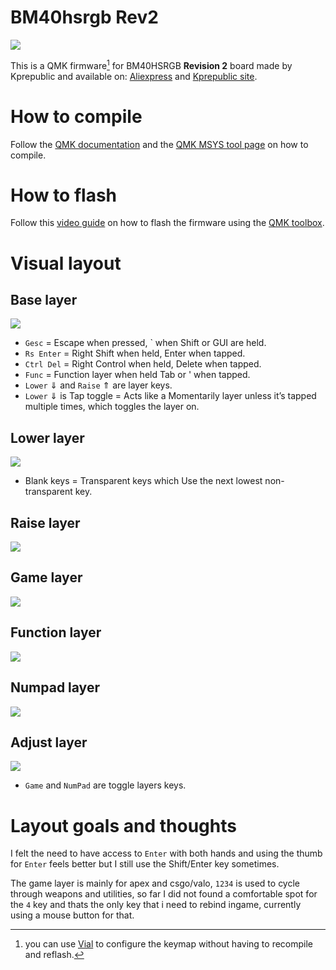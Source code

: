 # BM40hsrgb Rev2
    
![](https://i.imgur.com/pRpfnwDh.jpg)
    
    
This is a QMK firmware[^1] for BM40HSRGB **Revision 2** board made by Kprepublic and available on: [Aliexpress](https://www.aliexpress.com/item/4001147779116.html) and [Kprepublic site](https://kprepublic.com/collections/bm40/products/bm40-rgb-40-hot-swap-custom-mechanical-keyboard-pcb-qmk-underglow-type-c-planck).

# How to compile
Follow the [QMK documentation](https://docs.qmk.fm/#/) and the [QMK MSYS tool page](https://msys.qmk.fm/) on how to compile.

# How to flash
Follow this [video guide](https://www.youtube.com/watch?v=fuBJbdCFF0Q) on how to flash the firmware using the [QMK toolbox](https://github.com/qmk/qmk_toolbox).

# Visual layout

## Base layer
![](https://i.imgur.com/tqWTTZR.png)

- `Gesc` = Escape when pressed, ` when Shift or GUI are held.
- `Rs Enter` = Right Shift when held, Enter when tapped.
- `Ctrl Del` = Right Control when held, Delete when tapped.
- `Func` = Function layer when held Tab or ' when tapped.
- `Lower` &dArr; and `Raise` &uArr; are layer keys.
- `Lower` &dArr; is Tap toggle = Acts like a Momentarily layer unless it’s tapped multiple times, which toggles the layer on.

## Lower layer
![](https://i.imgur.com/GdZs82s.png)

- Blank keys = Transparent keys which Use the next lowest non-transparent key.

## Raise layer
![](https://i.imgur.com/I36v4tu.png)

## Game layer
![](https://i.imgur.com/3bDBSOM.png)

## Function layer
![](https://i.imgur.com/JPPDmIa.png)

## Numpad layer
![](https://i.imgur.com/ochvfDZ.png)

## Adjust layer
![](https://i.imgur.com/gS2INZML.png)

- `Game` and `NumPad` are toggle layers keys.


# Layout goals and thoughts
I felt the need to have access to `Enter` with both hands and using the thumb for `Enter` feels better but I still use the Shift/Enter key sometimes.

The game layer is mainly for apex and csgo/valo, `1234` is used to cycle through weapons and utilities, so far I did not found a comfortable spot for the `4` key and thats the only key that i need to rebind ingame, currently using a mouse button for that.



  [^1]: you can use [Vial](https://github.com/vial-kb/vial-gui) to configure the keymap without having to recompile and reflash.
